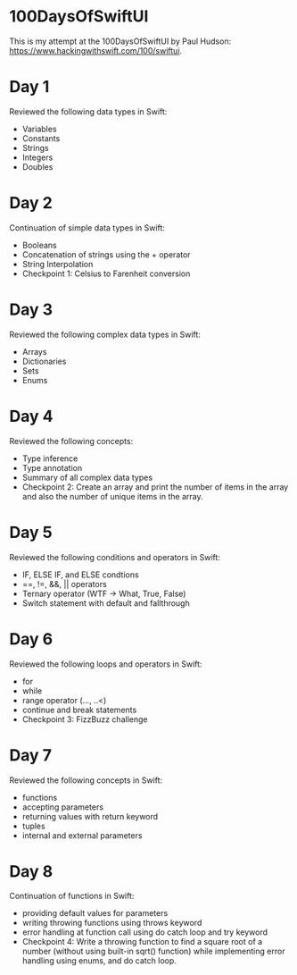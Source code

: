 # 100DaysOfSwiftUI
This is my attempt at the 100DaysOfSwiftUI by Paul Hudson: https://www.hackingwithswift.com/100/swiftui.

# Day 1
Reviewed the following data types in Swift:
- Variables
- Constants
- Strings
- Integers
- Doubles

# Day 2
Continuation of simple data types in Swift:
- Booleans
- Concatenation of strings using the + operator
- String Interpolation
- Checkpoint 1: Celsius to Farenheit conversion

# Day 3
Reviewed the following complex data types in Swift:
- Arrays
- Dictionaries
- Sets
- Enums

# Day 4
Reviewed the following concepts:
- Type inference
- Type annotation
- Summary of all complex data types
- Checkpoint 2: Create an array and print the number of items in the array and also the number of unique items in the array.

# Day 5
Reviewed the following conditions and operators in Swift:
- IF, ELSE IF, and ELSE condtions
- ==, !=, &&, || operators
- Ternary operator (WTF -> What, True, False)
- Switch statement with default and fallthrough

# Day 6
Reviewed the following loops and operators in Swift:
- for
- while
- range operator (..., ..<)
- continue and break statements
- Checkpoint 3: FizzBuzz challenge

# Day 7
Reviewed the following concepts in Swift:
- functions
- accepting parameters
- returning values with return keyword
- tuples
- internal and external parameters

# Day 8
Continuation of functions in Swift:
- providing default values for parameters
- writing throwing functions using throws keyword
- error handling at function call using do catch loop and try keyword
- Checkpoint 4: Write a throwing function to find a square root of a number (without using built-in sqrt() function) while implementing error handling using enums, and do catch loop.
